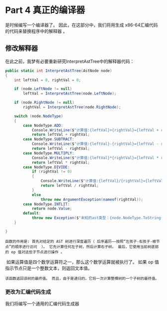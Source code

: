 # Part 4 真正的编译器

是时候编写一个编译器了。 因此，在这部分中，我们将用生成 x86-64汇编代码的代码来替换程序中的解释器 。

## 修改解释器

在此之前，我梦有必要重新研究InterpretAstTree中的解释器代码：

```c#
public static int InterpretAstTree(AstNode node)
{
    int leftVal = 0, rightVal = 0;

    if (node.LeftNode != null)
        leftVal = InterpretAstTree(node.LeftNode);

    if (node.RightNode != null)
        rightVal = InterpretAstTree(node.RightNode);

    switch (node.NodeType)
    {
        case NodeType.ADD:
            Console.WriteLine($"计算值:{leftVal}+{rightVal}={leftVal + rightVal}");
            return leftVal + rightVal;
        case NodeType.SUBTRACT:
            Console.WriteLine($"计算值:{leftVal}-{rightVal}={leftVal - rightVal}");
            return leftVal - rightVal;
        case NodeType.MULTIPLY:
            Console.WriteLine($"计算值:{leftVal}*{rightVal}={leftVal * rightVal}");
            return leftVal * rightVal;
        case NodeType.DIVIDE:
            if (rightVal != 0)
            {
                Console.WriteLine($"计算值:{leftVal}/{rightVal}={leftVal / rightVal}");
                return leftVal / rightVal;
            }
            else
                throw new ArgumentException(nameof(rightVal));
        case NodeType.INTLIT:
            return node.Value;
        default:
            throw new Exception($"未知的ast类型：{node.NodeType.ToString()}");
    }

}
```

 	函数的作用是: 首先对给定的 AST 树进行深度遍历（ 后序遍历——按照“左孩子-右孩子-根节点”的顺序进行访问  ）。 它先计算任何左子树，然后计算右子树。 最后，它使用当前树底部的 op 值对这些子节点进行操作 。

​	如果运算值是四个数学运算符之一，那么这个数学运算就被执行了。 如果 op 值指示节点只是一个整数文本，则返回文本值。 

 	该函数返回该树的最终值。 而且，由于是递归的，它将一次计算整棵树的一个子树的最终值。 

### 更改为汇编代码生成

 我们将编写一个通用的汇编代码生成器 

